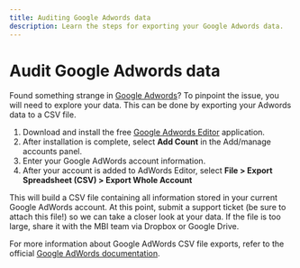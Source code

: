 ```yaml
---
title: Auditing Google Adwords data
description: Learn the steps for exporting your Google Adwords data.
---
```

# Audit Google Adwords data

Found something strange in [Google Adwords](../integrations/google-adwords.md)? To pinpoint the issue, you will need to explore your data. This can be done by exporting your Adwords data to a CSV file.

1. Download and install the free [Google Adwords Editor](https://ads.google.com/home/tools/ads-editor/) application.
1. After installation is complete, select **Add Count** in the Add/manage accounts panel.
1. Enter your Google AdWords account information.
1. After your account is added to AdWords Editor, select **File > Export Spreadsheet (CSV) > Export Whole Account**

This will build a CSV file containing all information stored in your current Google AdWords account. At this point, submit a support ticket (be sure to attach this file!) so we can take a closer look at your data. If the file is too large, share it with the MBI team via Dropbox or Google Drive.

For more information about Google AdWords CSV file exports, refer to the official [Google AdWords documentation](https://support.google.com/adwords/editor/answer/38657?hl=en "here").
